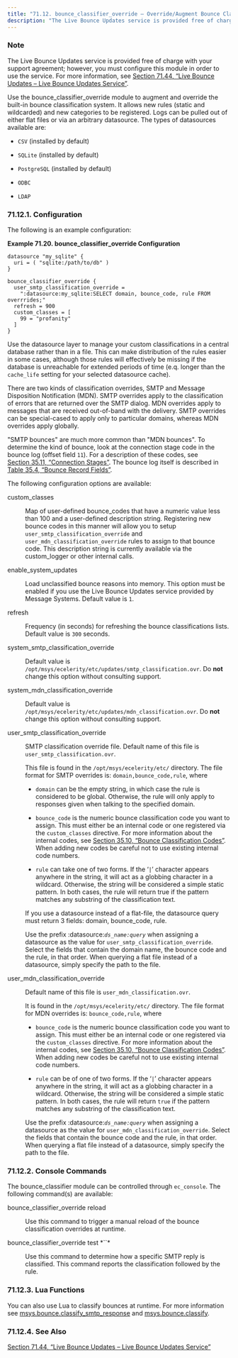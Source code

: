 ```yaml
---
title: "71.12. bounce_classifier_override – Override/Augment Bounce Classifications"
description: "The Live Bounce Updates service is provided free of charge with your support agreement however you must configure this module in order to use the service For more information see Section 71 44 Live Bounce Updates Live Bounce Updates Service Use the bounce classifier override module to augment and override..."
---
```


<a name="idp19966624"></a> 
### Note

The Live Bounce Updates service is provided free of charge with your support agreement; however, you must configure this module in order to use the service. For more information, see [Section 71.44, “Live Bounce Updates – Live Bounce Updates Service”](modules.live.bounce.updates "71.44. Live Bounce Updates – Live Bounce Updates Service").

Use the bounce_classifier_override module to augment and override the built-in bounce classification system. It allows new rules (static and wildcarded) and new categories to be registered. Logs can be pulled out of either flat files or via an arbitrary datasource. The types of datasources available are:

*   `CSV` (installed by default)

*   `SQLite` (installed by default)

*   `PostgreSQL` (installed by default)

*   `ODBC`

*   `LDAP`

### <a name="modules.bounce_classifier_override.configuration"></a> 71.12.1. Configuration

The following is an example configuration:

<a name="example.bounce_classifier_override"></a> 

**Example 71.20. bounce_classifier_override Configuration**

```
datasource "my_sqlite" {
  uri = ( "sqlite:/path/to/db" )
}

bounce_classifier_override {
  user_smtp_classification_override =
    ":datasource:my_sqlite:SELECT domain, bounce_code, rule FROM overrrides;"
  refresh = 900
  custom_classes = [
    99 = "profanity"
  ]
}
```

Use the datasource layer to manage your custom classifications in a central database rather than in a file. This can make distribution of the rules easier in some cases, although those rules will effectively be missing if the database is unreachable for extended periods of time (e.q. longer than the `cache_life` setting for your selected datasource cache).

There are two kinds of classification overrides, SMTP and Message Disposition Notification (MDN). SMTP overrides apply to the classification of errors that are returned over the SMTP dialog. MDN overrides apply to messages that are received out-of-band with the delivery. SMTP overrides can be special-cased to apply only to particular domains, whereas MDN overrides apply globally.

"SMTP bounces" are much more common than "MDN bounces". To determine the kind of bounce, look at the connection stage code in the bounce log (offset field `11`). For a description of these codes, see [Section 35.11, “Connection Stages”](log_formats.connection.stages "35.11. Connection Stages"). The bounce log itself is described in [Table 35.4, “Bounce Record Fields”](log_formats.bouncelog#log_formats.bounce.record.fields "Table 35.4. Bounce Record Fields").

The following configuration options are available:

<dl class="variablelist">

<dt>custom_classes</dt>

<dd>

Map of user-defined bounce_codes that have a numeric value less than 100 and a user-defined description string. Registering new bounce codes in this manner will allow you to setup `user_smtp_classification_override` and `user_mdn_classification_override` rules to assign to that bounce code. This description string is currently available via the custom_logger or other internal calls.

</dd>

<dt>enable_system_updates</dt>

<dd>

Load unclassified bounce reasons into memory. This option must be enabled if you use the Live Bounce Updates service provided by Message Systems. Default value is `1`.

</dd>

<dt>refresh</dt>

<dd>

Frequency (in seconds) for refreshing the bounce classifications lists. Default value is `300` seconds.

</dd>

<dt>system_smtp_classification_override</dt>

<dd>

Default value is `/opt/msys/ecelerity/etc/updates/smtp_classification.ovr`. Do **not** change this option without consulting support.

</dd>

<dt>system_mdn_classification_override</dt>

<dd>

Default value is `/opt/msys/ecelerity/etc/updates/mdn_classification.ovr`. Do **not** change this option without consulting support.

</dd>

<dt>user_smtp_classification_override</dt>

<dd>

SMTP classification override file. Default name of this file is `user_smtp_classification.ovr`.

This file is found in the `/opt/msys/ecelerity/etc/` directory. The file format for SMTP overrides is: `domain,bounce_code,rule`, where

*   `domain` can be the empty string, in which case the rule is considered to be global. Otherwise, the rule will only apply to responses given when talking to the specified domain.

*   `bounce_code` is the numeric bounce classification code you want to assign. This must either be an internal code or one registered via the `custom_classes` directive. For more information about the internal codes, see [Section 35.10, “Bounce Classification Codes”](bounce_logger.classification.codes "35.10. Bounce Classification Codes"). When adding new codes be careful not to use existing internal code numbers.

*   `rule` can take one of two forms. If the ‘`|`’ character appears anywhere in the string, it will act as a globbing character in a wildcard. Otherwise, the string will be considered a simple static pattern. In both cases, the rule will return true if the pattern matches any substring of the classification text.

If you use a datasource instead of a flat-file, the datasource query must return 3 fields: domain, bounce_code, rule.

Use the prefix :datasource:*`ds_name:query`* when assigning a datasource as the value for `user_smtp_classification_override`. Select the fields that contain the domain name, the bounce code and the rule, in that order. When querying a flat file instead of a datasource, simply specify the path to the file.

</dd>

<dt>user_mdn_classification_override</dt>

<dd>

Default name of this file is `user_mdn_classification.ovr`.

It is found in the `/opt/msys/ecelerity/etc/` directory. The file format for MDN overrides is: `bounce_code,rule`, where

*   `bounce_code` is the numeric bounce classification code you want to assign. This must either be an internal code or one registered via the `custom_classes` directive. For more information about the internal codes, see [Section 35.10, “Bounce Classification Codes”](bounce_logger.classification.codes "35.10. Bounce Classification Codes"). When adding new codes be careful not to use existing internal code numbers.

*   `rule` can be of one of two forms. If the ‘`|`’ character appears anywhere in the string, it will act as a globbing character in a wildcard. Otherwise, the string will be considered a simple static pattern. In both cases, the rule will return `true` if the pattern matches any substring of the classification text.

Use the prefix :datasource:*`ds_name:query`* when assigning a datasource as the value for `user_mdn_classification_override`. Select the fields that contain the bounce code and the rule, in that order. When querying a flat file instead of a datasource, simply specify the path to the file.

</dd>

</dl>

### <a name="modules.bounce_classifier_override.console"></a> 71.12.2. Console Commands

The bounce_classifier module can be controlled through `ec_console`. The following command(s) are available:

<dl class="variablelist">

<dt>bounce_classifier_override reload</dt>

<dd>

Use this command to trigger a manual reload of the bounce classification overrides at runtime.

</dd>

<dt>bounce_classifier_override test *`<my_reply>`*</dt>

<dd>

Use this command to determine how a specific SMTP reply is classified. This command reports the classification followed by the rule.

</dd>

</dl>

### <a name="modules.bounce_classifier_override.lua"></a> 71.12.3. Lua Functions

You can also use Lua to classify bounces at runtime. For more information see [msys.bounce.classify_smtp_response](lua.ref.msys.bounce.classify_smtp_response "msys.bounce.classify_smtp_response") and [msys.bounce.classify](lua.ref.msys.bounce.classify "msys.bounce.classify").

### <a name="modules.bounce_classifier_override.seealso"></a> 71.12.4. See Also

[Section 71.44, “Live Bounce Updates – Live Bounce Updates Service”](modules.live.bounce.updates "71.44. Live Bounce Updates – Live Bounce Updates Service")